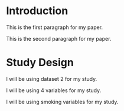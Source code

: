 # Introduction

This is the first paragraph for my paper.

This is the second paragraph for my paper.

# Study Design

I will be using dataset 2 for my study.

I will be using 4 variables for my study.

I will be using smoking variables for my study.
